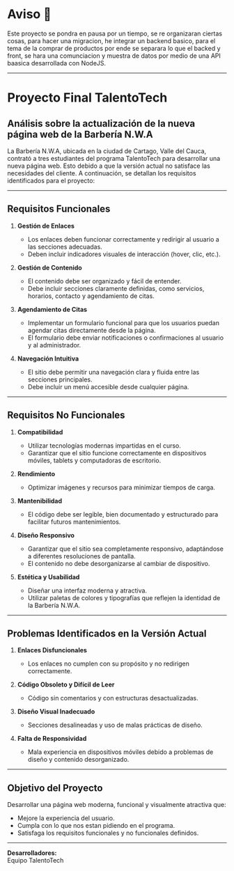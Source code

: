 # Aviso 😬

Este proyecto se pondra en pausa por un tiempo, se re organizaran ciertas cosas, para hacer una migracion, he integrar un backend basico, para el tema de la comprar de productos por ende se separara lo que el backed y front, se hara una comunciacion y muestra de datos por medio de una API baasica desarrollada con NodeJS.

---

# Proyecto Final TalentoTech

## Análisis sobre la actualización de la nueva página web de la Barbería N.W.A

La Barbería N.W.A, ubicada en la ciudad de Cartago, Valle del Cauca, contrató a tres estudiantes del programa TalentoTech para desarrollar una nueva página web. Esto debido a que la versión actual no satisface las necesidades del cliente. A continuación, se detallan los requisitos identificados para el proyecto:

---

## Requisitos Funcionales

1. **Gestión de Enlaces**  
   - Los enlaces deben funcionar correctamente y redirigir al usuario a las secciones adecuadas.  
   - Deben incluir indicadores visuales de interacción (hover, clic, etc.).

2. **Gestión de Contenido**  
   - El contenido debe ser organizado y fácil de entender.  
   - Debe incluir secciones claramente definidas, como servicios, horarios, contacto y agendamiento de citas.

3. **Agendamiento de Citas**  
   - Implementar un formulario funcional para que los usuarios puedan agendar citas directamente desde la página.  
   - El formulario debe enviar notificaciones o confirmaciones al usuario y al administrador.  

4. **Navegación Intuitiva**  
   - El sitio debe permitir una navegación clara y fluida entre las secciones principales.  
   - Debe incluir un menú accesible desde cualquier página.  

---

## Requisitos No Funcionales

1. **Compatibilidad**  
   - Utilizar tecnologías modernas impartidas en el curso.
   - Garantizar que el sitio funcione correctamente en dispositivos móviles, tablets y computadoras de escritorio.

2. **Rendimiento**  
   - Optimizar imágenes y recursos para minimizar tiempos de carga.

3. **Mantenibilidad**  
   - El código debe ser legible, bien documentado y estructurado para facilitar futuros mantenimientos.  

4. **Diseño Responsivo**  
   - Garantizar que el sitio sea completamente responsivo, adaptándose a diferentes resoluciones de pantalla.  
   - El contenido no debe desorganizarse al cambiar de dispositivo.

5. **Estética y Usabilidad**  
   - Diseñar una interfaz moderna y atractiva.  
   - Utilizar paletas de colores y tipografías que reflejen la identidad de la Barbería N.W.A.  

---

## Problemas Identificados en la Versión Actual

1. **Enlaces Disfuncionales**  
   - Los enlaces no cumplen con su propósito y no redirigen correctamente.  

2. **Código Obsoleto y Difícil de Leer**  
   - Código sin comentarios y con estructuras desactualizadas.  

3. **Diseño Visual Inadecuado**  
   - Secciones desalineadas y uso de malas prácticas de diseño.  

4. **Falta de Responsividad**  
   - Mala experiencia en dispositivos móviles debido a problemas de diseño y contenido desorganizado.

---

## Objetivo del Proyecto

Desarrollar una página web moderna, funcional y visualmente atractiva que:  
- Mejore la experiencia del usuario.  
- Cumpla con lo que nos estan pidiendo en el programa.  
- Satisfaga los requisitos funcionales y no funcionales definidos.

---

**Desarrolladores:**  
Equipo TalentoTech
